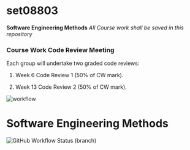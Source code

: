 # set08803

**Software Engineering Methods**
*All Course work shall be saved in this repository*

### Course Work Code Review Meeting
Each group will undertake two graded code reviews:

1. Week 6 Code Review 1 (50% of CW mark).

2. Week 13 Code Review 2 (50% of CW mark).

![workflow](https://github.com/Whitney-Nihi/sem/actions/workflows/main.yml/badge.svg)

# Software Engineering Methods
![GitHub Workflow Status (branch)](https://img.shields.io/github/workflow/status/Whitney-Nihi/sem/main.yml/develop?style=flat-square)